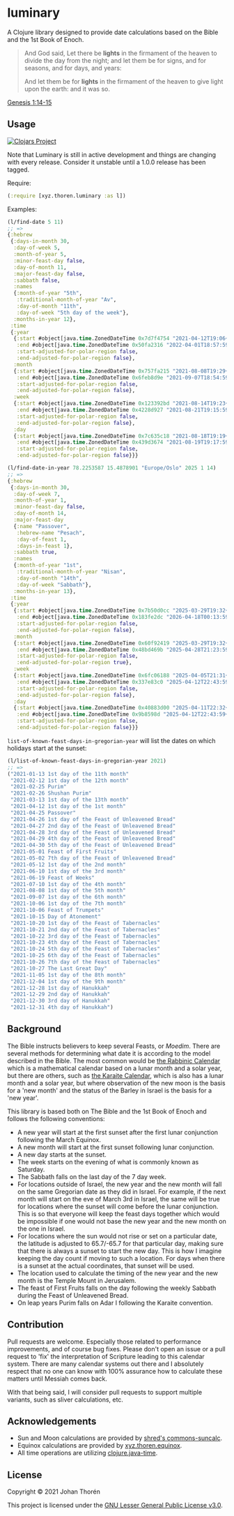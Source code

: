 # luminary

A Clojure library designed to provide date calculations based on the Bible and
the 1st Book of Enoch.

> And God said, Let there be **lights** in the firmament of the heaven to divide the day from the night; and let them be for signs, and for seasons, and for days, and years:
>
> And let them be for **lights** in the firmament of the heaven to give light upon the earth: and it was so.

[Genesis 1:14-15](https://www.biblegateway.com/passage/?search=Genesis+1:14-15&version=KJV)

## Usage

[![Clojars Project](https://img.shields.io/clojars/v/xyz.thoren/luminary.svg)](https://clojars.org/xyz.thoren/luminary)

Note that Luminary is still in active development and things are changing with 
every release. Consider it unstable until a 1.0.0 release has been tagged.

Require:

``` clojure
(:require [xyz.thoren.luminary :as l])
```

Examples:

``` clojure
(l/find-date 5 11)
;; => 
{:hebrew
 {:days-in-month 30,
  :day-of-week 5,
  :month-of-year 5,
  :minor-feast-day false,
  :day-of-month 11,
  :major-feast-day false,
  :sabbath false,
  :names
  {:month-of-year "5th",
   :traditional-month-of-year "Av",
   :day-of-month "11th",
   :day-of-week "5th day of the week"},
  :months-in-year 12},
 :time
 {:year
  {:start #object[java.time.ZonedDateTime 0x7d7f4754 "2021-04-12T19:06+03:00[Asia/Jerusalem]"],
   :end #object[java.time.ZonedDateTime 0x50fa2316 "2022-04-01T18:57:59+03:00[Asia/Jerusalem]"],
   :start-adjusted-for-polar-region false,
   :end-adjusted-for-polar-region false},
  :month
  {:start #object[java.time.ZonedDateTime 0x757fa215 "2021-08-08T19:29+03:00[Asia/Jerusalem]"],
   :end #object[java.time.ZonedDateTime 0x6feb8d9e "2021-09-07T18:54:59+03:00[Asia/Jerusalem]"],
   :start-adjusted-for-polar-region false,
   :end-adjusted-for-polar-region false},
  :week
  {:start #object[java.time.ZonedDateTime 0x123392bd "2021-08-14T19:23+03:00[Asia/Jerusalem]"],
   :end #object[java.time.ZonedDateTime 0x4228d927 "2021-08-21T19:15:59+03:00[Asia/Jerusalem]"],
   :start-adjusted-for-polar-region false,
   :end-adjusted-for-polar-region false},
  :day
  {:start #object[java.time.ZonedDateTime 0x7c635c18 "2021-08-18T19:19+03:00[Asia/Jerusalem]"],
   :end #object[java.time.ZonedDateTime 0x439d3674 "2021-08-19T19:17:59+03:00[Asia/Jerusalem]"],
   :start-adjusted-for-polar-region false,
   :end-adjusted-for-polar-region false}}}
```

``` clojure
(l/find-date-in-year 78.2253587 15.4878901 "Europe/Oslo" 2025 1 14)
;; => 
{:hebrew
 {:days-in-month 30,
  :day-of-week 7,
  :month-of-year 1,
  :minor-feast-day false,
  :day-of-month 14,
  :major-feast-day
  {:name "Passover", 
   :hebrew-name "Pesach", 
   :day-of-feast 1, 
   :days-in-feast 1},
  :sabbath true,
  :names
  {:month-of-year "1st",
   :traditional-month-of-year "Nisan",
   :day-of-month "14th",
   :day-of-week "Sabbath"},
  :months-in-year 13},
 :time
 {:year
  {:start #object[java.time.ZonedDateTime 0x7b50d0cc "2025-03-29T19:32+01:00[Europe/Oslo]"],
   :end #object[java.time.ZonedDateTime 0x183fe2dc "2026-04-18T00:13:59+02:00[Europe/Oslo]"],
   :start-adjusted-for-polar-region false,
   :end-adjusted-for-polar-region false},
  :month
  {:start #object[java.time.ZonedDateTime 0x60f92419 "2025-03-29T19:32+01:00[Europe/Oslo]"],
   :end #object[java.time.ZonedDateTime 0x48bd469b "2025-04-28T21:23:59+02:00[Europe/Oslo]"],
   :start-adjusted-for-polar-region false,
   :end-adjusted-for-polar-region true},
  :week
  {:start #object[java.time.ZonedDateTime 0x6fc06188 "2025-04-05T21:31+02:00[Europe/Oslo]"],
   :end #object[java.time.ZonedDateTime 0x337e83c0 "2025-04-12T22:43:59+02:00[Europe/Oslo]"],
   :start-adjusted-for-polar-region false,
   :end-adjusted-for-polar-region false},
  :day
  {:start #object[java.time.ZonedDateTime 0x40883d00 "2025-04-11T22:32+02:00[Europe/Oslo]"],
   :end #object[java.time.ZonedDateTime 0x9b8598d "2025-04-12T22:43:59+02:00[Europe/Oslo]"],
   :start-adjusted-for-polar-region false,
   :end-adjusted-for-polar-region false}}}
```

`list-of-known-feast-days-in-gregorian-year` will list the dates on which holidays start
at the sunset:
``` clojure
(l/list-of-known-feast-days-in-gregorian-year 2021)
;; => 
("2021-01-13 1st day of the 11th month"
 "2021-02-12 1st day of the 12th month"
 "2021-02-25 Purim"
 "2021-02-26 Shushan Purim"
 "2021-03-13 1st day of the 13th month"
 "2021-04-12 1st day of the 1st month"
 "2021-04-25 Passover"
 "2021-04-26 1st day of the Feast of Unleavened Bread"
 "2021-04-27 2nd day of the Feast of Unleavened Bread"
 "2021-04-28 3rd day of the Feast of Unleavened Bread"
 "2021-04-29 4th day of the Feast of Unleavened Bread"
 "2021-04-30 5th day of the Feast of Unleavened Bread"
 "2021-05-01 Feast of First Fruits"
 "2021-05-02 7th day of the Feast of Unleavened Bread"
 "2021-05-12 1st day of the 2nd month"
 "2021-06-10 1st day of the 3rd month"
 "2021-06-19 Feast of Weeks"
 "2021-07-10 1st day of the 4th month"
 "2021-08-08 1st day of the 5th month"
 "2021-09-07 1st day of the 6th month"
 "2021-10-06 1st day of the 7th month"
 "2021-10-06 Feast of Trumpets"
 "2021-10-15 Day of Atonement"
 "2021-10-20 1st day of the Feast of Tabernacles"
 "2021-10-21 2nd day of the Feast of Tabernacles"
 "2021-10-22 3rd day of the Feast of Tabernacles"
 "2021-10-23 4th day of the Feast of Tabernacles"
 "2021-10-24 5th day of the Feast of Tabernacles"
 "2021-10-25 6th day of the Feast of Tabernacles"
 "2021-10-26 7th day of the Feast of Tabernacles"
 "2021-10-27 The Last Great Day"
 "2021-11-05 1st day of the 8th month"
 "2021-12-04 1st day of the 9th month"
 "2021-12-28 1st day of Hanukkah"
 "2021-12-29 2nd day of Hanukkah"
 "2021-12-30 3rd day of Hanukkah"
 "2021-12-31 4th day of Hanukkah")
```

## Background

The Bible instructs believers to keep several Feasts, or *Moedim*. There 
are several methods for determining what date it is according to the model 
described in the Bible. The most common would be 
[the Rabbinic Calendar](https://en.wikipedia.org/wiki/Hebrew_calendar) which 
is a mathematical calendar based on a lunar month and a solar year, but there 
are others, such as 
[the Karaite Calendar](https://en.wikipedia.org/wiki/Hebrew_calendar#Karaite_calendar),
which is also has a lunar month and a solar year, but where observation of the
new moon is the basis for a 'new month' and the status of the Barley in Israel
is the basis for a 'new year'.

This library is based both on The Bible and the 1st Book of Enoch and follows
the following conventions:

- A new year will start at the first sunset after the first lunar conjunction following the March Equinox.
- A new month will start at the first sunset following lunar conjunction.
- A new day starts at the sunset.
- The week starts on the evening of what is commonly known as Saturday.
- The Sabbath falls on the last day of the 7 day week.
- For locations outside of Israel, the new year and the new month will fall on
the same Gregorian date as they did in Israel. For example, if the next month will
start on the eve of March 3rd in Israel, the same will be true for locations where
the sunset will come before the lunar conjunction. This is so that everyone will
keep the feast days together which would be impossible if one would not base the
new year and the new month on the one in Israel.
- For locations where the sun would not rise or set on a particular date, the
latitude is adjusted to 65.7/-65.7 for that particular day, making sure that there
is always a sunset to start the new day. This is how I imagine keeping the day count
if moving to such a location. For days when there is a sunset at the actual coordinates,
that sunset will be used.
- The location used to calculate the timing of the new year and the new month is the
Temple Mount in Jerusalem.
- The feast of First Fruits falls on the day following the weekly Sabbath during
the Feast of Unleavened Bread.
- On leap years Purim falls on Adar I following the Karaite convention.

## Contribution

Pull requests are welcome. Especially those related to performance improvements,
and of course bug fixes. Please don't open an issue or a pull request to 'fix'
the interpretation of Scripture leading to this calendar system. There are many 
calendar systems out there and I absolutely respect that no one can know with
100% assurance how to calculate these matters until Messiah comes back.

With that being said, I will consider pull requests to support multiple variants,
such as sliver calculations, etc.

## Acknowledgements

- Sun and Moon calculations are provided by [shred's commons-suncalc](https://github.com/shred/commons-suncalc).
- Equinox calculations are provided by [xyz.thoren.equinox](https://github.com/johanthoren/equinox).
- All time operations are utilizing [clojure.java-time](https://github.com/dm3/clojure.java-time).

## License

Copyright &copy; 2021 Johan Thorén

This project is licensed under the [GNU Lesser General Public License v3.0][license].

[license]: https://choosealicense.com/licenses/lgpl-3.0
